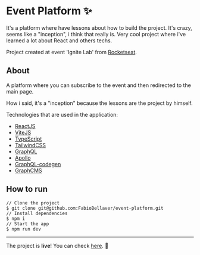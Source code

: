 # Event Platform :sparkles:
It's a platform where have lessons about how to build the project. It's crazy, seems like a "inception", i think that really is. Very cool project where i've learned a lot about React and others techs.

Project created at event 'Ignite Lab' from [Rocketseat](https://www.rocketseat.com.br/).

## About

A platform where you can subscribe to the event and then redirected to the main page.

How i said, it's a "inception" because the lessons are the project by himself.

Technologies that are used in the application:

 - [ReactJS](https://reactjs.org/)
 - [ViteJS](https://vitejs.dev/)
 - [TypeScript](https://www.typescriptlang.org/)
 - [TailwindCSS](https://tailwindcss.com/)
 - [GraphQL](https://graphql.org/)
 - [Apollo](https://www.apollographql.com/)
 - [GraphQL-codegen](https://www.graphql-code-generator.com/)
 - [GraphCMS](https://graphcms.com/)
	
## How to run 

    // Clone the project
    $ git clone git@github.com:FabioBellaver/event-platform.git
    // Install dependencies
    $ npm i
    // Start the app
    $ npm run dev
    
<hr>

The project is **live**! You can check [here](https://event-platform-iota.vercel.app/). :rocket: